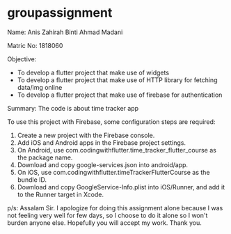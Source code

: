 # groupassignment

Name: Anis Zahirah Binti Ahmad Madani

Matric No: 1818060

Objective:
- To develop a flutter project that make use of widgets
- To develop a flutter project that make use of HTTP library for fetching data/img online
- To develop a flutter project that make use of firebase for authentication

Summary:
The code is about time tracker app


To use this project with Firebase, some configuration steps are required:

1. Create a new project with the Firebase console.
2. Add iOS and Android apps in the Firebase project settings.
3. On Android, use com.codingwithflutter.time_tracker_flutter_course as the package name.
4. Download and copy google-services.json into android/app.
5. On iOS, use com.codingwithflutter.timeTrackerFlutterCourse as the bundle ID.
6. Download and copy GoogleService-Info.plist into iOS/Runner, and add it to the Runner target in Xcode.



p/s: Assalam Sir. I apologize for doing this assignment alone because I was not feeling very well for few days, so I choose to do it alone so I won't burden anyone else. Hopefully you will accept my work. Thank you.
